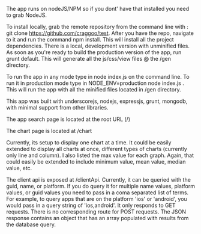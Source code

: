 The app runs on nodeJS/NPM so if you dont' have that installed you need to grab NodeJS.

To install locally, grab the remote repository from the command line with : git clone https://github.com/craggoo/test. After you have the repo, navigate to it and run the command npm install. This will install all the project dependencies. There is a local, development version with unminified files. As soon as you're ready to build the production version of the app, run grunt default. This will generate all the js/css/view files @ the /gen directory.

To run the app in any mode type in node index.js on the command line. To run it in production mode type in NODE_ENV=production node index.js . This will run the app with all the minified files located in /gen directory.

This app was built with underscorejs, nodejs, expressjs, grunt, mongodb, with minimal support from other libraries.

The app search page is located at the root URL (/)

The chart page is located at /chart

Currently, its setup to display one chart at a time. It could be easily extended to display all charts at once, different types of charts (currently only line and column). I also listed the max value for each graph. Again, that could easily be extended to include minimum value, mean value, median value, etc.

The client api is exposed at /clientApi. Currently, it can be queried with the guid, name, or platform. If you do query it for multiple name values, platform values, or guid values you need to pass in a coma separated list of terms. For example, to query apps that are on the platform 'ios' or 'android', you would pass in a query string of 'ios,android'. It only responds to GET requests. There is no corresponding route for POST requests. The JSON response contains an object that has an array populated with results from the database query.
